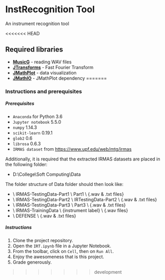 # InstRecognition Tool
An instrument recognition tool

<<<<<<< HEAD
## Required libraries
- [**MusicG**](https://code.google.com/archive/p/musicg/) - reading WAV files
- [**JTransforms**](https://sites.google.com/site/piotrwendykier/software/jtransforms) - Fast Fourier Transform
- [**JMathPlot**](https://sites.google.com/site/mulabsltd/products/jmathplot) - data visualization
- [**JMathIO**](https://sites.google.com/site/mulabsltd/products/jmathio) - JMathPlot dependency
=======
### Instructions and prerequisites
##### Prerequisites

- `Anaconda` for Python 3.6
- `Jupyter notebook` 5.5.0
- `numpy` 1.14.3
- `scikit-learn` 0.19.1
- `glob2` 0.6
- `librosa` 0.6.3
- `IRMAS dataset` from https://www.upf.edu/web/mtg/irmas

Additionally, it is required that the extracted IRMAS datasets are placed in the following folder:

- D:\College\Soft Computing\Data

The folder structure of Data folder should then look like:

- \ IRMAS-TestingData-Part1 \ Part1 \ {.wav & .txt files}
- \ IRMAS-TestingData-Part2 \ IRTestingData-Part2 \ {.wav & .txt files}
- \ IRMAS-TestingData-Part3 \ Part3 \ {.wav & .txt files}
- \ IRMAS-TrainingData \ {instrument label} \ {.wav files}
- \ DEFENSE \ {.wav & .txt files}

 ##### Instructions
 
1. Clone the project repository.
2. Open the `IRT.ipynb` file in a Jupyter Notebook.
3. From the toolbar, click on `Cell`, then on `Run All`.
4. Enjoy the awesomeness that is this project.
5. Grade generously.
>>>>>>> development
